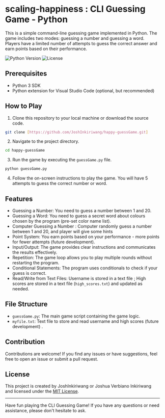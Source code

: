 # scaling-happiness : CLI Guessing Game - Python

This is a simple command-line guessing game implemented in Python. The game includes two modes: guessing a number and guessing a word. Players have a limited number of attempts to guess the correct answer and earn points based on their performance.

![Python Version](https://img.shields.io/badge/Python-3.x-blue.svg)
![License](https://img.shields.io/badge/License-MIT-green.svg)

## Prerequisites

- Python 3 SDK
- Python extension for Visual Studio Code (optional, but recommended)

## How to Play

1. Clone this repository to your local machine or download the source code.

```bash
git clone [https://github.com/JoshInkiriwang/happy-guessGame.git]
```

2. Navigate to the project directory.

```bash
cd happy-guessGame
```

3. Run the game by executing the `guessGame.py` file.

```bash
python guessGame.py
```

4. Follow the on-screen instructions to play the game. You will have 5 attempts to guess the correct number or word.

## Features

- Guessing a Number: You need to guess a number between 1 and 20.
- Guessing a Word: You need to guess a secret word about colours chosen by the program (pre-set color name list).
- Computer Guessing a Number : Computer randomly guess a number between 1 and 20, and player will give some hints
- Point System: You earn points based on your performance - more points for fewer attempts (future development).
- Input/Output: The game provides clear instructions and communicates the results effectively.
- Repetition: The game loop allows you to play multiple rounds without restarting the program.
- Conditional Statements: The program uses conditionals to check if your guess is correct.
- Read/Write from Text Files: Username is stored in a text file ; High scores are stored in a text file (`high_scores.txt`) and updated as needed.

## File Structure

- `guessGame.py`: The main game script containing the game logic.
- `myfile.txt`: Text file to store and read username and high scores (future development) .

## Contribution

Contributions are welcome! If you find any issues or have suggestions, feel free to open an issue or submit a pull request.

## License

This project is created by JoshInkiriwang or Joshua Verbiano Inkiriwang and licensed under the [MIT License](LICENSE).

---
Have fun playing the CLI Guessing Game! If you have any questions or need assistance, please don't hesitate to ask.
```
